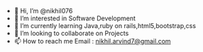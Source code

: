 - 👋 Hi, I’m @nikhil076
- 👀 I’m interested in Software Development
- 🌱 I’m currently learning Java,ruby on rails,html5,bootstrap,css
- 💞️ I’m looking to collaborate on Projects 
- 📫 How to reach me Email : nikhil.arvind7@gmail.com

<!---
nikhil076/nikhil076 is a ✨ special ✨ repository because its `README.md` (this file) appears on your GitHub profile.
You can click the Preview link to take a look at your changes.
--->
